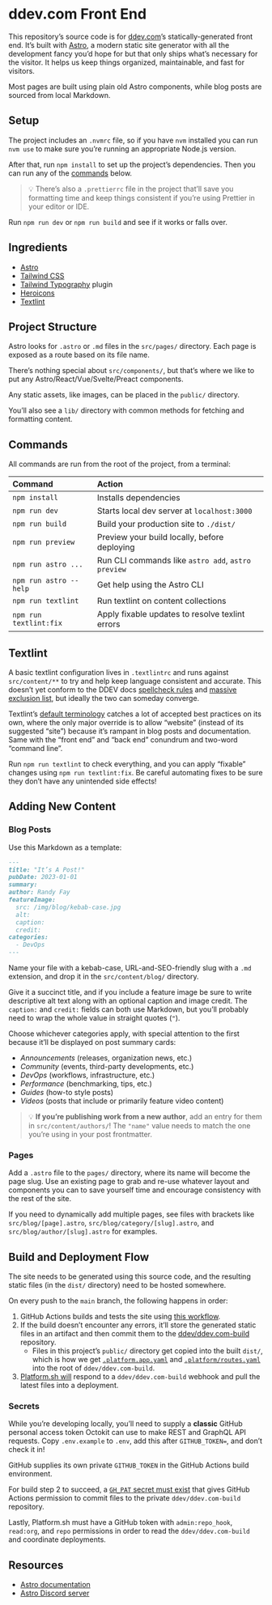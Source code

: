 # ddev.com Front End

This repository’s source code is for [ddev.com](https://ddev.com)’s statically-generated front end. It’s built with [Astro](https://astro.build), a modern static site generator with all the development fancy you’d hope for but that only ships what’s necessary for the visitor. It helps us keep things organized, maintainable, and fast for visitors.

Most pages are built using plain old Astro components, while blog posts are sourced from local Markdown.

## Setup

The project includes an `.nvmrc` file, so if you have `nvm` installed you can run `nvm use` to make sure you’re running an appropriate Node.js version.

After that, run `npm install` to set up the project’s dependencies. Then you can run any of the [commands](#commands) below.

> 💡 There’s also a `.prettierrc` file in the project that’ll save you formatting time and keep things consistent if you’re using Prettier in your editor or IDE.

Run `npm run dev` or `npm run build` and see if it works or falls over.

## Ingredients

- [Astro](https://astro.build)
- [Tailwind CSS](https://tailwindcss.com)
- [Tailwind Typography](https://tailwindcss.com/docs/typography-plugin) plugin
- [Heroicons](https://heroicons.com)
- [Textlint](https://textlint.github.io)

## Project Structure

Astro looks for `.astro` or `.md` files in the `src/pages/` directory. Each page is exposed as a route based on its file name.

There’s nothing special about `src/components/`, but that’s where we like to put any Astro/React/Vue/Svelte/Preact components.

Any static assets, like images, can be placed in the `public/` directory.

You’ll also see a `lib/` directory with common methods for fetching and formatting content.

## Commands

All commands are run from the root of the project, from a terminal:

| Command                | Action                                             |
| :--------------------- | :------------------------------------------------- |
| `npm install`          | Installs dependencies                              |
| `npm run dev`          | Starts local dev server at `localhost:3000`        |
| `npm run build`        | Build your production site to `./dist/`            |
| `npm run preview`      | Preview your build locally, before deploying       |
| `npm run astro ...`    | Run CLI commands like `astro add`, `astro preview` |
| `npm run astro --help` | Get help using the Astro CLI                       |
| `npm run textlint`     | Run textlint on content collections                |
| `npm run textlint:fix` | Apply fixable updates to resolve texlint errors    |

## Textlint

A basic textlint configuration lives in `.textlintrc` and runs against `src/content/**` to try and help keep language consistent and accurate. This doesn’t yet conform to the DDEV docs [spellcheck rules](https://github.com/ddev/ddev/blob/master/.spellcheck.yml) and [massive exclusion list](https://github.com/ddev/ddev/blob/master/.spellcheckwordlist.txt), but ideally the two can someday converge.

Textlint’s [default terminology](https://github.com/sapegin/textlint-rule-terminology/blob/master/terms.jsonc) catches a lot of accepted best practices on its own, where the only major override is to allow “website” (instead of its suggested “site”) because it’s rampant in blog posts and documentation. Same with the “front end” and “back end” conundrum and two-word “command line”.

Run `npm run textlint` to check everything, and you can apply “fixable” changes using `npm run textlint:fix`. Be careful automating fixes to be sure they don’t have any unintended side effects!

## Adding New Content

### Blog Posts

Use this Markdown as a template:

```markdown
---
title: "It’s A Post!"
pubDate: 2023-01-01
summary:
author: Randy Fay
featureImage:
  src: /img/blog/kebab-case.jpg
  alt:
  caption:
  credit:
categories:
  - DevOps
---
```

Name your file with a kebab-case, URL-and-SEO-friendly slug with a `.md` extension, and drop it in the `src/content/blog/` directory.

Give it a succinct title, and if you include a feature image be sure to write descriptive alt text along with an optional caption and image credit. The `caption:` and `credit:` fields can both use Markdown, but you’ll probably need to wrap the whole value in straight quotes (`"`).

Choose whichever categories apply, with special attention to the first because it’ll be displayed on post summary cards:

- _Announcements_ (releases, organization news, etc.)
- _Community_ (events, third-party developments, etc.)
- _DevOps_ (workflows, infrastructure, etc.)
- _Performance_ (benchmarking, tips, etc.)
- _Guides_ (how-to style posts)
- _Videos_ (posts that include or primarily feature video content)

> 💡 **If you’re publishing work from a new author**, add an entry for them in `src/content/authors/`! The `"name"` value needs to match the one you’re using in your post frontmatter.

### Pages

Add a `.astro` file to the `pages/` directory, where its name will become the page slug. Use an existing page to grab and re-use whatever layout and components you can to save yourself time and encourage consistency with the rest of the site.

If you need to dynamically add multiple pages, see files with brackets like `src/blog/[page].astro`, `src/blog/category/[slug].astro`, and `src/blog/author/[slug].astro` for examples.

## Build and Deployment Flow

The site needs to be generated using this source code, and the resulting static files (in the `dist/` directory) need to be hosted somewhere.

On every push to the `main` branch, the following happens in order:

1. GitHub Actions builds and tests the site using [this workflow](https://github.com/ddev/ddev.com-front-end/blob/main/.github/workflows/build.yml).
2. If the build doesn’t encounter any errors, it’ll store the generated static files in an artifact and then commit them to the [ddev/ddev.com-build](https://github.com/ddev/ddev.com-build) repository.
    - Files in this project’s `public/` directory get copied into the built `dist/`, which is how we get [`.platform.app.yaml`](https://github.com/ddev/ddev.com-front-end/blob/main/public/.platform.app.yaml) and [`.platform/routes.yaml`](https://github.com/ddev/ddev.com-front-end/blob/main/public/.platform/routes.yaml) into the root of `ddev/ddev.com-build`.
3. [Platform.sh will](https://platform.sh) respond to a `ddev/ddev.com-build` webhook and pull the latest files into a deployment.

### Secrets

While you’re developing locally, you’ll need to supply a **classic** GitHub personal access token Octokit can use to make REST and GraphQL API requests. Copy `.env.example` to `.env`, add this after `GITHUB_TOKEN=`, and don’t check it in!

GitHub supplies its own private `GITHUB_TOKEN` in the GitHub Actions build environment.

For build step 2 to succeed, a [`GH_PAT` secret must exist](https://github.com/ddev/ddev.com-front-end/blob/main/.github/workflows/build.yml#L36) that gives GitHub Actions permission to commit files to the private `ddev/ddev.com-build` repository.

Lastly, Platform.sh must have a GitHub token with `admin:repo_hook`, `read:org`, and `repo` permissions in order to read the `ddev/ddev.com-build` and coordinate deployments.

## Resources

- [Astro documentation](https://docs.astro.build)
- [Astro Discord server](https://astro.build/chat)
